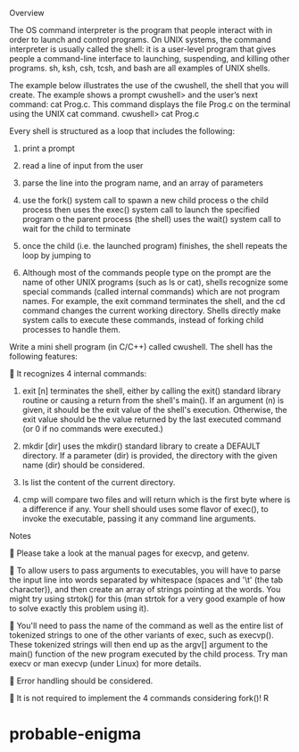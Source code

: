 Overview 

The OS command interpreter is the program that people interact with in order to launch and control programs. 
On UNIX systems, the command interpreter is usually called the shell: it is a user-level program that gives 
people a command-line interface to launching, suspending, and killing other programs. sh, ksh, csh, tcsh, 
and bash are all examples of UNIX shells.   

The example below illustrates the use of the cwushell, the shell that you will create. The example shows 
a prompt cwushell> and the user’s next command: cat Prog.c. This command displays the file Prog.c on the 
terminal using the UNIX cat command. cwushell> cat Prog.c 

Every shell is structured as a loop that includes the following: 
  1. print a prompt
  
  2. read a line of input from the user
  
  3. parse the line into the program name, and an array of parameters 
  
  4. use the fork() system call to spawn a new child process o the child 
  process then uses the exec() system call to launch the specified program 
  o the parent process (the shell) uses the wait() system call to wait for the child to terminate 

  5. once the child (i.e. the launched program) finishes, the shell repeats the loop by jumping to
  1. Although most of the commands people type on the prompt are the name of other UNIX programs 
  (such as ls or cat), shells recognize some special commands (called internal commands) which are not program names.
  For example, the exit command terminates the shell, and the cd command changes the current working directory. 
  Shells directly make system calls to execute these commands, instead of forking child processes to handle them.  
  
  Write a mini shell program (in C/C++) called cwushell. The shell has the following features: 
  
   It recognizes 4 internal commands:
  
  1. exit [n] terminates the shell, either by calling the exit() standard library routine or causing 
  a return from the shell's main(). If an argument (n) is given, it should be the exit value of the 
  shell's execution. Otherwise, the exit value should be the value returned by the last executed command 
  (or 0 if no commands were executed.) 
  
  2. mkdir [dir] uses the mkdir() standard library to create a DEFAULT directory. If a parameter 
  (dir) is provided, the directory with the given name (dir) should be considered.
  
  3. ls list the content of the current directory. 
4. cmp <filename1> <filename2> will compare two files and will return which is the first byte where is a 
difference if any. Your shell should uses some flavor of exec(), to invoke the executable, passing it
any command line arguments.

Notes
  
   Please take a look at the manual pages for execvp, and getenv. 
  
   To allow users to pass arguments to executables, you will have to parse the input line into words separated 
  by whitespace (spaces and '\t' (the tab character)), and then create an array of strings pointing at the words.
  You might try using strtok() for this (man strtok for a very good example of how to solve exactly this problem using it). 
  
   You'll need to pass the name of the command as well as the entire list of tokenized strings to one of the other variants 
  of exec, such as execvp(). These tokenized strings will then end up as the argv[] argument to the main() function of the
  new program executed by the child process. Try man execv or man execvp (under Linux) for more details. 
  
   Error handling should be considered.
  
   It is not required to implement the 4 commands considering fork()! R
# probable-enigma
